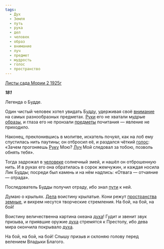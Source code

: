 ```yaml
---
tags:
  - Дух
  - Земля
  - путь
  - рука
  - дел
  - человек
  - образ
  - внимание
  - луч
  - предмет
  - мудрость
  - голос
  - пространство
---
```

[Листы сада Мории 2 1925г](https://127.0.0.1:4002/agni/1925)

___181___

Легенда о Будде.   

Один чистый человек хотел увидать Будду, удерживая своё [внимание](../../../tags/#внимание) на самых разнообразных предметах. [Руки](../../../tags/#[рука](../../../tags/#рука)) его не хватали мудрые [образы](../../../tags/#образ), и глаза его не пронзали [предметы](../../../tags/#предмет) почитания — явление не приходило.   

Наконец, преклонившись в молитве, искатель почуял, как на лоб ему спустилась нить паутины; он отбросил её, и раздался чёткий [голос](../../../tags/#голос): «Зачем прогоняешь [Руку](../../../tags/#[рука](../../../tags/#рука)) Мою? [Луч](../../../tags/#[луч](../../../tags/#луч)) Мой следовал за тобою, позволь обнять тебя».   

Тогда задрожал в [человеке](../../../tags/#человек) солнечный змей, и нашёл он отброшенную нить. И в руках его она обратилась в сорок жемчужин, и каждая носила Лик Будды; посреди был камень и на нём надпись: «Отвага — отчаяние — отрада».   

Последователь Будды получил отраду, ибо знал [пути](../../../tags/#путь) к ней.   

Думаю о крыльях. [Дела](../../../tags/#дел) воистину крылатые. Кони режут [пространства](../../../tags/#пространство) [земные](../../../tags/#Земля), и вихрем несутся творческие стремления. На бой, на бой, на бой!   

Воистину величественна картина океана [духа](../../../tags/#Дух)! Гудит и звенит звук призыва, и приявшие оружие [духа](../../../tags/#Дух) стремятся к Престолу, ибо дева мира окончила покрывало [духа](../../../tags/#Дух).   

На бой, на бой, на бой! Слышу призыв и склоняю голову перед велением Владыки Благого.   

